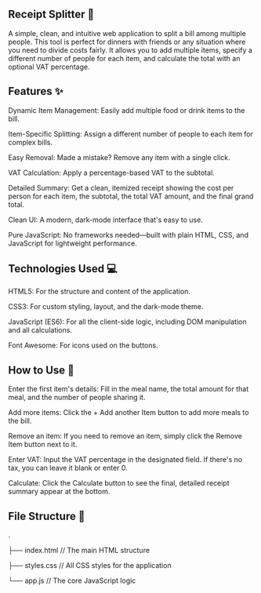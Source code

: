 
## Receipt Splitter 🧾
A simple, clean, and intuitive web application to split a bill among multiple people. This tool is perfect for dinners with friends or any situation where you need to divide costs fairly. It allows you to add multiple items, specify a different number of people for each item, and calculate the total with an optional VAT percentage.

## Features ✨
Dynamic Item Management: Easily add multiple food or drink items to the bill.

Item-Specific Splitting: Assign a different number of people to each item for complex bills.

Easy Removal: Made a mistake? Remove any item with a single click.

VAT Calculation: Apply a percentage-based VAT to the subtotal.

Detailed Summary: Get a clean, itemized receipt showing the cost per person for each item, the subtotal, the total VAT amount, and the final grand total.

Clean UI: A modern, dark-mode interface that's easy to use.

Pure JavaScript: No frameworks needed—built with plain HTML, CSS, and JavaScript for lightweight performance.

## Technologies Used 💻
HTML5: For the structure and content of the application.

CSS3: For custom styling, layout, and the dark-mode theme.

JavaScript (ES6): For all the client-side logic, including DOM manipulation and all calculations.

Font Awesome: For icons used on the buttons.

## How to Use 🚀
Enter the first item's details: Fill in the meal name, the total amount for that meal, and the number of people sharing it.

Add more items: Click the + Add another Item button to add more meals to the bill.

Remove an item: If you need to remove an item, simply click the Remove Item button next to it.

Enter VAT: Input the VAT percentage in the designated field. If there's no tax, you can leave it blank or enter 0.

Calculate: Click the Calculate button to see the final, detailed receipt summary appear at the bottom.

## File Structure 📂
.

├── index.html      // The main HTML structure

├── styles.css      // All CSS styles for the application

└── app.js          // The core JavaScript logic 
